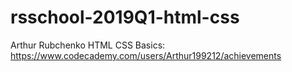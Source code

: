 # rsschool-2019Q1-html-css

Arthur Rubchenko
HTML CSS Basics: https://www.codecademy.com/users/Arthur199212/achievements
